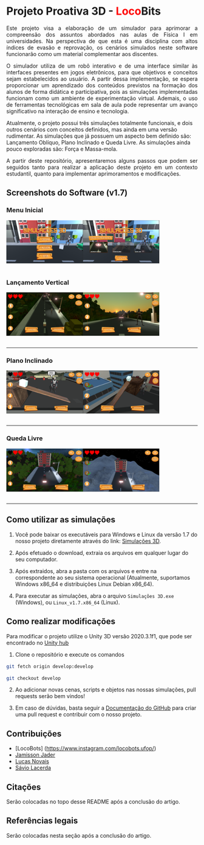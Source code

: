 ﻿# Projeto Proativa 3D - <font color = 'red'>Loco</font>Bits

<p align = "justify">
Este projeto visa a elaboração de um simulador para aprimorar a compreensão dos assuntos abordados nas aulas de Física I em universidades. Na perspectiva de que esta é uma disciplina com altos índices de evasão e reprovação, os cenários simulados neste software funcionarão como um material complementar aos discentes.
</p>
<p align = "justify">
O simulador utiliza de um robô interativo e de uma interface similar às interfaces presentes em jogos eletrônicos, para que objetivos e conceitos sejam estabelecidos ao usuário. A partir dessa implementação, se espera proporcionar um aprendizado dos conteúdos previstos na formação dos alunos de forma didática e participativa, pois as simulações implementadas funcionam como um ambiente de experimentação virtual. Ademais, o uso de ferramentas tecnológicas em sala de aula pode representar um avanço significativo na interação de ensino e tecnologia.
</p>
Atualmente, o projeto possui três simulações totalmente funcionais, e dois outros cenários com conceitos definidos, mas ainda em uma versão rudimentar. As simulações que já possuem um aspecto bem definido são: Lançamento Oblíquo, Plano Inclinado e Queda Livre. As simulações ainda pouco exploradas são: Força e Massa-mola.
<p align = "justify">
A partir deste repositório, apresentaremos alguns passos que podem ser seguidos tanto para realizar a aplicação deste projeto em um contexto estudantil, quanto para implementar aprimoramentos e modificações.
</p>

## Screenshots do Software (v1.7)
### Menu Inicial
<div style = "display : flex">
    <img style = "width: 40%" src = "./Imagens/menuIni_01.png">
    <img style = "width: 40%" src = "./Imagens/menuIni_02.png">
</div>
<br>

### Lançamento Vertical
<div style = "display : flex">
    <img style = "width: 40%" src = "./Imagens/lancamento_01.png">
    <img style = "width: 40%" src = "./Imagens/lancamento_02.png">
</div>
<br>
<hr>

### Plano Inclinado
<div style = "display : flex">
    <img style = "width: 40%" src = "./Imagens/plano_01.png">
    <img style = "width: 40%" src = "./Imagens/plano_02.png">
</div>
<br>
<hr>

### Queda Livre
<div style = "display : flex">
    <img style = "width: 40%" src = "./Imagens/queda_01.png">
    <img style = "width: 40%" src = "./Imagens/queda_02.png">
</div>
<br>
<hr>

## Como utilizar as simulações

1. Você pode baixar os executáveis para Windows e Linux da versão 1.7 do nosso projeto diretamente através do link: [Simulações 3D](https://drive.google.com/file/d/1JiflgDJl4TAVmc7Qy9IEyXw3b1apnbBJ/view?usp=sharing).

2. Após efetuado o download, extraia os arquivos em qualquer lugar do seu computador.

3. Após extraidos, abra a pasta com os arquivos e entre na correspondente ao seu sistema operacional (Atualmente, suportamos Windows x86_64 e distribuições Linux Debian x86_64).

4. Para executar as simulações, abra o arquivo `Simulações 3D.exe` (Windows), ou `Linux_v1.7.x86_64` (Linux).

## Como realizar modificações

Para modificar o projeto utilize o Unity 3D versão 2020.3.1f1, que pode ser encontrado no [Unity hub](https://store.unity.com/pt/download)

1. Clone o repositório e execute os comandos

```bash
git fetch origin develop:develop 
```

```bash
git checkout develop
```

2. Ao adicionar novas cenas, scripts e objetos nas nossas simulações, pull requests serão bem vindos! 

3. Em caso de dúvidas, basta seguir a [Documentação do GitHub](https://docs.github.com/pt/github/collaborating-with-pull-requests/proposing-changes-to-your-work-with-pull-requests/creating-a-pull-request) para criar uma pull request e contribuir com o nosso projeto.

## Contribuições

 - [LocoBots] (https://www.instagram.com/locobots.ufop/)
 - [Jamisson Jader](https://www.instagram.com/jjader03/)
 - [Lucas Novais](https://www.instagram.com/l.novais_s/)
 - [Sávio Lacerda](https://www.instagram.com/savioslacerda/)

## Citações

Serão colocadas no topo desse README após a conclusão do artigo.

## Referências legais

Serão colocadas nesta seção após a conclusão do artigo.
